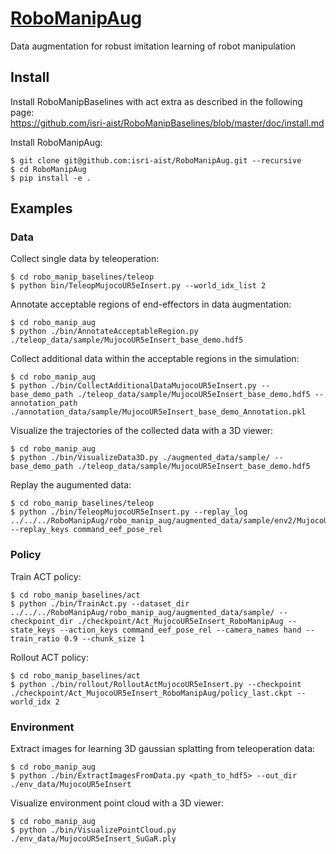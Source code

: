 # [RoboManipAug](https://github.com/isri-aist/RoboManipAug)
Data augmentation for robust imitation learning of robot manipulation

## Install
Install RoboManipBaselines with act extra as described in the following page:  
https://github.com/isri-aist/RoboManipBaselines/blob/master/doc/install.md

Install RoboManipAug:
```console
$ git clone git@github.com:isri-aist/RoboManipAug.git --recursive
$ cd RoboManipAug
$ pip install -e .
```

## Examples
### Data
Collect single data by teleoperation:
```console
$ cd robo_manip_baselines/teleop
$ python bin/TeleopMujocoUR5eInsert.py --world_idx_list 2
```

Annotate acceptable regions of end-effectors in data augmentation:
```console
$ cd robo_manip_aug
$ python ./bin/AnnotateAcceptableRegion.py ./teleop_data/sample/MujocoUR5eInsert_base_demo.hdf5
```

Collect additional data within the acceptable regions in the simulation:
```console
$ cd robo_manip_aug
$ python ./bin/CollectAdditionalDataMujocoUR5eInsert.py --base_demo_path ./teleop_data/sample/MujocoUR5eInsert_base_demo.hdf5 --annotation_path ./annotation_data/sample/MujocoUR5eInsert_base_demo_Annotation.pkl
```

Visualize the trajectories of the collected data with a 3D viewer:
```console
$ cd robo_manip_aug
$ python ./bin/VisualizeData3D.py ./augmented_data/sample/ --base_demo_path ./teleop_data/sample/MujocoUR5eInsert_base_demo.hdf5
```

Replay the augumented data:
```console
$ cd robo_manip_baselines/teleop
$ python ./bin/TeleopMujocoUR5eInsert.py --replay_log ../../../RoboManipAug/robo_manip_aug/augmented_data/sample/env2/MujocoUR5eInsert_base_demo_Augmented_000_00.hdf5 --replay_keys command_eef_pose_rel
```

### Policy
Train ACT policy:
```console
$ cd robo_manip_baselines/act
$ python ./bin/TrainAct.py --dataset_dir ../../../RoboManipAug/robo_manip_aug/augmented_data/sample/ --checkpoint_dir ./checkpoint/Act_MujocoUR5eInsert_RoboManipAug --state_keys --action_keys command_eef_pose_rel --camera_names hand --train_ratio 0.9 --chunk_size 1
```

Rollout ACT policy:
```console
$ cd robo_manip_baselines/act
$ python ./bin/rollout/RolloutActMujocoUR5eInsert.py --checkpoint ./checkpoint/Act_MujocoUR5eInsert_RoboManipAug/policy_last.ckpt --world_idx 2
```

### Environment
Extract images for learning 3D gaussian splatting from teleoperation data:
```console
$ cd robo_manip_aug
$ python ./bin/ExtractImagesFromData.py <path_to_hdf5> --out_dir ./env_data/MujocoUR5eInsert
```

Visualize environment point cloud with a 3D viewer:
```console
$ cd robo_manip_aug
$ python ./bin/VisualizePointCloud.py ./env_data/MujocoUR5eInsert_SuGaR.ply
```
